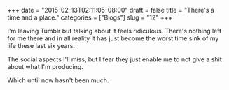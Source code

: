 +++
date = "2015-02-13T02:11:05-08:00"
draft = false
title = "There's a time and a place."
categories = ["Blogs"]
slug = "12"
+++

I'm leaving Tumblr but talking about it feels ridiculous. There's nothing left for me there and in all reality it has just become the worst time sink of my life these last six years.

The social aspects I'll miss, but I fear they just enable me to not give a shit about what I'm producing.

Which until now hasn't been much.
